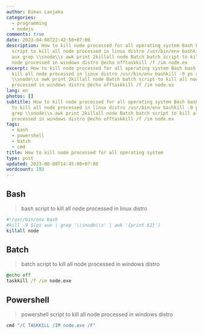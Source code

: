 ```yaml
---
author: Dimas Lanjaka
categories:
  - programming
  - nodejs
comments: true
date: 2023-04-08T22:42:58+07:00
description: How to kill node processed for all operating system Bash bash
  script to kill all node processed in linux distro /usr/bin/env bashkill -9 ps
  aux grep \\snode\\s awk print 2killall node Batch batch script to kill all
  node processed in windows distro @echo offtaskkill /f /im node.ex
excerpt: How to kill node processed for all operating system Bash bash script to
  kill all node processed in linux distro /usr/bin/env bashkill -9 ps aux grep
  \\snode\\s awk print 2killall node Batch batch script to kill all node
  processed in windows distro @echo offtaskkill /f /im node.ex
lang: en
photos: []
subtitle: How to kill node processed for all operating system Bash bash script
  to kill all node processed in linux distro /usr/bin/env bashkill -9 ps aux
  grep \\snode\\s awk print 2killall node Batch batch script to kill all node
  processed in windows distro @echo offtaskkill /f /im node.ex
tags:
  - bash
  - powershell
  - batch
  - cmd
title: How to kill node processed for all operating system
type: post
updated: 2023-08-08T14:45:08+07:00
wordcount: 193
---
```


## Bash
> bash script to kill all node processed in linux distro

```bash
#!/usr/bin/env bash
#kill -9 $(ps aux | grep '\\snode\\s' | awk '{print $2}')
killall node
```

## Batch
> batch script to kill all node processed in windows distro

```cmd
@echo off
taskkill /f /im node.exe
```

## Powershell
> powershell script to kill all node processed in windows distro

```powershell
cmd "/C TASKKILL /IM node.exe /F"
```
